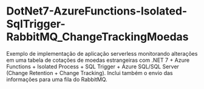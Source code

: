 # DotNet7-AzureFunctions-Isolated-SqlTrigger-RabbitMQ_ChangeTrackingMoedas
Exemplo de implementação de aplicação serverless monitorando alterações em uma tabela de cotações de moedas estrangeiras com .NET 7 + Azure Functions + Isolated Process + SQL Trigger + Azure SQL/SQL Server (Change Retention + Change Tracking). Inclui também o envio das informações para uma fila do RabbitMQ.
